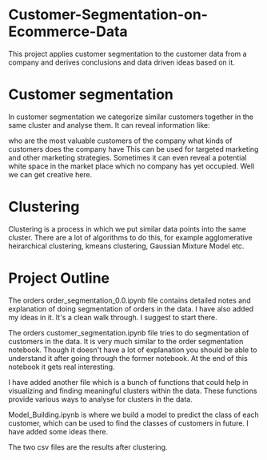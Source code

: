 # Customer-Segmentation-on-Ecommerce-Data


This project applies customer segmentation to the customer data from a company and derives conclusions and data driven ideas based on it.


# Customer segmentation

In customer segmentation we categorize similar customers together in the same cluster and analyse them. It can reveal information like:

who are the most valuable customers of the company
what kinds of customers does the company have
This can be used for targeted marketing and other marketing strategies.
Sometimes it can even reveal a potential white space in the market place which no company has yet occupied. Well we can get creative here.

# Clustering

Clustering is a process in which we put similar data points into the same cluster. There are a lot of algorithms to do this, for example agglomerative heirarchical clustering, kmeans clustering, Gaussian Mixture Model etc.

# Project Outline 

The orders order_segmentation_0.0.ipynb file contains detailed notes and explanation of doing segmentation of orders in the data. I have also added my ideas in it. It's a clean walk through. I suggest to start there.

The orders customer_segmentation.ipynb file tries to do segmentation of customers in the data. It is very much similar to the order segmentation notebook. Though it doesn't have a lot of explanation you should be able to understand it after going through the former notebook. At the end of this notebook it gets real interesting.

I have added another file which is a bunch of functions that could help in visualizing and finding meaningful clusters within the data. These functions provide various ways to analyse for clusters in the data.

Model_Building.ipynb is where we build a model to predict the class of each customer, which can be used to find the classes of customers in future. I have added some ideas there.

The two csv files are the results after clustering.
